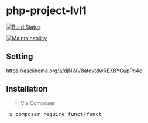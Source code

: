 # php-project-lvl1

[![Build Status](https://travis-ci.org/lobr17/php-project-lvl1.svg?branch=master)](https://travis-ci.org/lobr17/php-project-lvl1)

[![Maintainability](https://api.codeclimate.com/v1/badges/4e4aa115a4ae6df26a04/maintainability)](https://codeclimate.com/github/lobr17/php-project-lvl1/maintainability)


## Setting

https://asciinema.org/a/djNWV8atovtdwREX8YGupPn4e


## Installation
>Via Composer

<pre> $ composer require funct/funct </pre>


